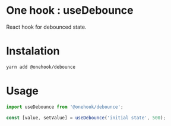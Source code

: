 # One hook : useDebounce

React hook for debounced state.

# Instalation

```bash
yarn add @onehook/debounce
```

# Usage

```ts
import useDebounce from '@onehook/debounce';

const [value, setValue] = useDebounce('initial state', 500);
```

